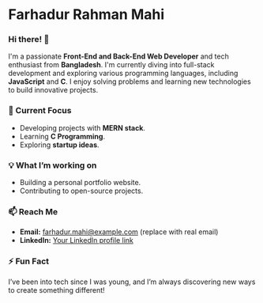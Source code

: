 # Farhadur Rahman Mahi

### Hi there! 👋

I'm a passionate **Front-End and Back-End Web Developer** and tech enthusiast from **Bangladesh**. I'm currently diving into full-stack development and exploring various programming languages, including **JavaScript** and **C**. I enjoy solving problems and learning new technologies to build innovative projects.

### 🔭 Current Focus
- Developing projects with **MERN stack**.
- Learning **C Programming**.
- Exploring **startup ideas**.

### 💡 What I’m working on
- Building a personal portfolio website.
- Contributing to open-source projects.

### 📫 Reach Me
- **Email:** farhadur.mahi@example.com (replace with real email)
- **LinkedIn:** [Your LinkedIn profile link](https://linkedin.com)

### ⚡ Fun Fact
I’ve been into tech since I was young, and I’m always discovering new ways to create something different!
